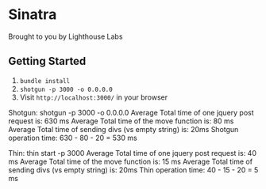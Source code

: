 Sinatra
=============

Brought to you by Lighthouse Labs

## Getting Started

1. `bundle install`
2. `shotgun -p 3000 -o 0.0.0.0`
3. Visit `http://localhost:3000/` in your browser

Shotgun: shotgun -p 3000 -o 0.0.0.0
Average Total time of one jquery post request is: 630 ms
Average Total time of the move function is: 80 ms
Average Total time of sending divs (vs empty string) is: 20ms
Shotgun operation time: 630 - 80 - 20 = 530 ms

Thin: thin start -p 3000
Average Total time of one jquery post request is: 40 ms
Average Total time of the move function is: 15 ms
Average Total time of sending divs (vs empty string) is: 20ms
Thin operation time: 40 - 15 - 20 = 5 ms
